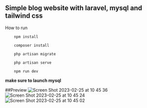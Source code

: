 ## Simple blog website with laravel, mysql and tailwind css

How to run

```
    npm install
```

```
    composer install
```

```
    php artisan migrate
```

```
    php artisan serve
```

```
    npm run dev
```

**make sure to launch mysql**

##Preview
![Screen Shot 2023-02-25 at 10 45 36](https://user-images.githubusercontent.com/90868691/221350512-217c9da0-013b-465a-9e9d-c4f01f31bd14.png)
![Screen Shot 2023-02-25 at 10 45 24](https://user-images.githubusercontent.com/90868691/221350516-77ea1487-9ab3-4c95-8ab2-dcc94c52259c.png)
![Screen Shot 2023-02-25 at 10 45 02](https://user-images.githubusercontent.com/90868691/221350522-aa0fc10b-7684-45cf-bba0-32030ec7a458.png)
